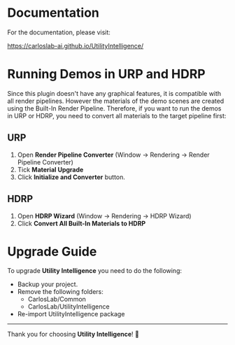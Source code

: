 
# Documentation

For the documentation, please visit:

https://carloslab-ai.github.io/UtilityIntelligence/

# Running Demos in URP and HDRP

Since this plugin doesn't have any graphical features, it is compatible with all render pipelines. However the materials of the demo scenes are created using the Built-In Render Pipeline. Therefore, if you want to run the demos in URP or HDRP, you need to convert all materials to the target pipeline first:

## URP

1. Open **Render Pipeline Converter** (Window -> Rendering -> Render Pipeline Converter)
2. Tick **Material Upgrade**
3. Click **Initialize and Converter** button.

## HDRP

1. Open **HDRP Wizard** (Window -> Rendering -> HDRP Wizard)
2. Click **Convert All Built-In Materials to HDRP**

# Upgrade Guide

To upgrade **Utility Intelligence** you need to do the following:
- Backup your project.
- Remove the following folders:
	- CarlosLab/Common
	- CarlosLab/UtilityIntelligence
- Re-import UtilityIntelligence package

-------------------------------------------------------------
Thank you for choosing **Utility Intelligence**! 🥰